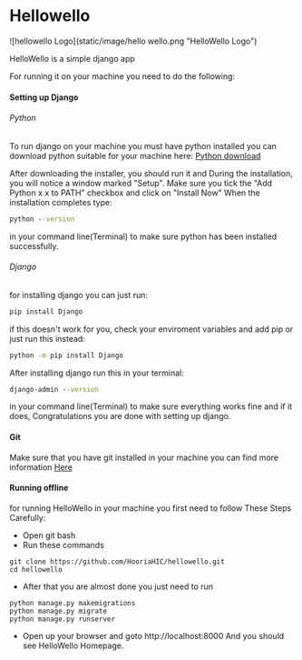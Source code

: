 # Hellowello
![hellowello Logo](static/image/hello wello.png "HelloWello Logo")

HelloWello is a simple django app

For running it on your machine you need to do the following:

#### Setting up Django
###### Python
To run django on your machine you must have python installed
you can download python suitable for your machine here: [Python download](https://www.python.org/downloads/)

After downloading the installer, you should run it and During the installation, you will notice a window marked "Setup". Make sure you tick the "Add Python x.x to PATH" checkbox and click on "Install Now"
When the installation completes type: 

```cmd
python --version
```
in your command line(Terminal) to make sure python has been installed successfully.

###### Django
for installing django you can just run:

```cmd
pip install Django
```
if this doesn't work for you, check your enviroment variables and add pip or just run this instead:
```cmd
python -m pip install Django
```
After installing django run this in your terminal:
```cmd
django-admin --version
```
in your command line(Terminal) to make sure everything works fine and if it does, Congratulations you are done with setting up django.

#### Git
Make sure that you have git installed in your machine you can find more information [Here](https://git-scm.com/book/en/v2/Getting-Started-Installing-Git)


#### Running offline
for running HelloWello in your machine you first need to follow These Steps Carefully:

* Open git bash
* Run these commands
```
git clone https://github.com/HooriaHIC/hellowello.git
cd hellowello
```
*  After that you are almost done you just need to run
```
python manage.py makemigrations
python manage.py migrate
python manage.py runserver
```
* Open up your browser and goto http://localhost:8000
And you should see HelloWello Homepage.




